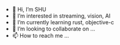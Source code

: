 - 👋 Hi, I’m SHU
- 👀 I’m interested in streaming, vision, AI
- 🌱 I’m currently learning rust, objective-c
- 💞️ I’m looking to collaborate on ...
- 📫 How to reach me ...

<!---
shu777/shu777 is a ✨ special ✨ repository because its `README.md` (this file) appears on your GitHub profile.
You can click the Preview link to take a look at your changes.
--->

